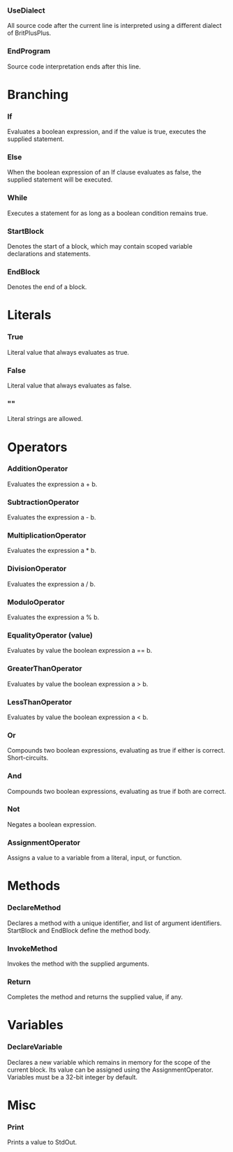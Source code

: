### UseDialect
All source code after the current line is interpreted using a different dialect of BritPlusPlus.

### EndProgram
Source code interpretation ends after this line.

# Branching

### If
Evaluates a boolean expression, and if the value is true, executes the supplied statement.

### Else
When the boolean expression of an If clause evaluates as false, the supplied statement will be executed.

### While
Executes a statement for as long as a boolean condition remains true.

### StartBlock
Denotes the start of a block, which may contain scoped variable declarations and statements.

### EndBlock
Denotes the end of a block.

# Literals

### True
Literal value that always evaluates as true.

### False
Literal value that always evaluates as false.

### ""
Literal strings are allowed.

# Operators

### AdditionOperator
Evaluates the expression a + b.

### SubtractionOperator
Evaluates the expression a - b.

### MultiplicationOperator
Evaluates the expression a * b.

### DivisionOperator
Evaluates the expression a / b.

### ModuloOperator
Evaluates the expression a % b.

### EqualityOperator (value)
Evaluates by value the boolean expression a == b.

### GreaterThanOperator
Evaluates by value the boolean expression a > b.

### LessThanOperator
Evaluates by value the boolean expression a < b.

### Or
Compounds two boolean expressions, evaluating as true if either is correct. Short-circuits.

### And
Compounds two boolean expressions, evaluating as true if both are correct.

### Not
Negates a boolean expression.

### AssignmentOperator
Assigns a value to a variable from a literal, input, or function.

# Methods

### DeclareMethod
Declares a method with a unique identifier, and list of argument identifiers. StartBlock and EndBlock define the method body.

### InvokeMethod
Invokes the method with the supplied arguments.

### Return
Completes the method and returns the supplied value, if any.

# Variables

### DeclareVariable
Declares a new variable which remains in memory for the scope of the current block. Its value can be assigned using the AssignmentOperator. Variables must be a 32-bit integer by default.

# Misc

### Print
Prints a value to StdOut.
